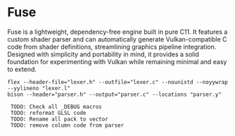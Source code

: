 # Fuse

Fuse is a lightweight, dependency-free engine built in pure C11. It features a custom shader parser and can automatically generate Vulkan-compatible C code from shader definitions, streamlining graphics pipeline integration. Designed with simplicity and portability in mind, it provides a solid foundation for experimenting with Vulkan while remaining minimal and easy to extend.

```
flex --header-file="lexer.h" --outfile="lexer.c" --nounistd --noyywrap --yylineno "lexer.l"
bison --header="parser.h" --output="parser.c" --locations "parser.y"
```

```
 TODO: Check all _DEBUG macros
 TODO: reformat GLSL code
 TODO: Rename all pack to vector
 TODO: remove column code from parser
```